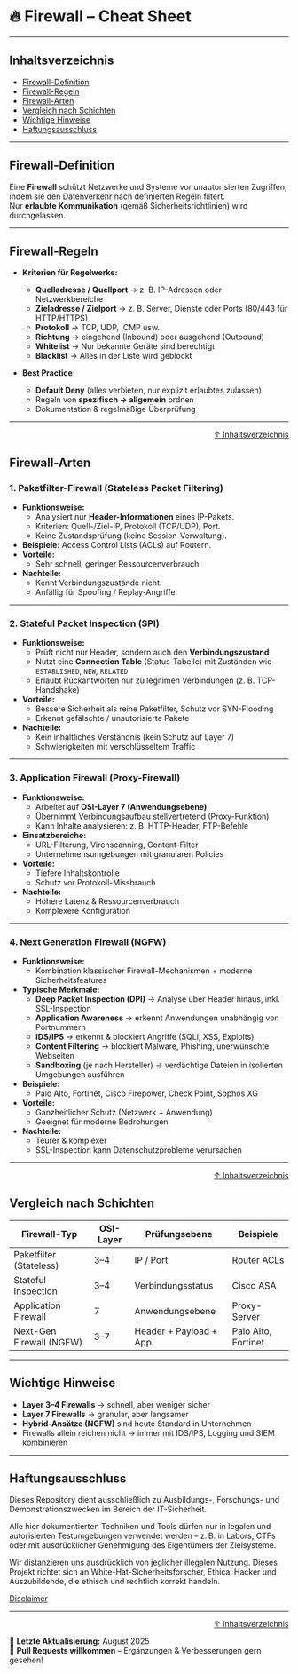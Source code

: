 # 🔥 Firewall – Cheat Sheet

---

## Inhaltsverzeichnis

- [Firewall-Definition](#firewall-definition)
- [Firewall-Regeln](#firewall-regeln)
- [Firewall-Arten](#firewall-arten)
- [Vergleich nach Schichten](#vergleich-nach-schichten)
- [Wichtige Hinweise](#wichtige-hinweise)
- [Haftungsausschluss](#haftungsausschluss)

---

## Firewall-Definition
Eine **Firewall** schützt Netzwerke und Systeme vor unautorisierten Zugriffen, indem sie den Datenverkehr nach definierten Regeln filtert.  
Nur **erlaubte Kommunikation** (gemäß Sicherheitsrichtlinien) wird durchgelassen.

---

## Firewall-Regeln

- **Kriterien für Regelwerke:**
  - **Quelladresse / Quellport** -> z. B. IP-Adressen oder Netzwerkbereiche  
  - **Zieladresse / Zielport** -> z. B. Server, Dienste oder Ports (80/443 für HTTP/HTTPS)  
  - **Protokoll** -> TCP, UDP, ICMP usw.  
  - **Richtung** -> eingehend (Inbound) oder ausgehend (Outbound)
  - **Whitelist** -> Nur bekannte Geräte sind berechtigt
  - **Blacklist** -> Alles in der Liste wird geblockt

- **Best Practice:**  
  - **Default Deny** (alles verbieten, nur explizit erlaubtes zulassen)  
  - Regeln von **spezifisch -> allgemein** ordnen  
  - Dokumentation & regelmäßige Überprüfung  

---

<div align=right>

[↑ Inhaltsverzeichnis](#inhaltsverzeichnis)

</div>

## Firewall-Arten

### 1. Paketfilter-Firewall (Stateless Packet Filtering)
- **Funktionsweise:**
  - Analysiert nur **Header-Informationen** eines IP-Pakets.
  - Kriterien: Quell-/Ziel-IP, Protokoll (TCP/UDP), Port.
  - Keine Zustandsprüfung (keine Session-Verwaltung).
- **Beispiele:** Access Control Lists (ACLs) auf Routern.
- **Vorteile:** 
  - Sehr schnell, geringer Ressourcenverbrauch.
- **Nachteile:**
  - Kennt Verbindungszustände nicht.
  - Anfällig für Spoofing / Replay-Angriffe.

---

### 2. Stateful Packet Inspection (SPI)
- **Funktionsweise:**  
  - Prüft nicht nur Header, sondern auch den **Verbindungszustand**  
  - Nutzt eine **Connection Table** (Status-Tabelle) mit Zuständen wie `ESTABLISHED`, `NEW`, `RELATED`  
  - Erlaubt Rückantworten nur zu legitimen Verbindungen (z. B. TCP-Handshake)  
- **Vorteile:**
  - Bessere Sicherheit als reine Paketfilter, Schutz vor SYN-Flooding  
  - Erkennt gefälschte / unautorisierte Pakete  
- **Nachteile:**
  - Kein inhaltliches Verständnis (kein Schutz auf Layer 7)  
  - Schwierigkeiten mit verschlüsseltem Traffic  

---

### 3. Application Firewall (Proxy-Firewall)
- **Funktionsweise:**
  - Arbeitet auf **OSI-Layer 7 (Anwendungsebene)**  
  - Übernimmt Verbindungsaufbau stellvertretend (Proxy-Funktion)  
  - Kann Inhalte analysieren: z. B. HTTP-Header, FTP-Befehle  
- **Einsatzbereiche:**
  - URL-Filterung, Virenscanning, Content-Filter  
  - Unternehmensumgebungen mit granularen Policies  
- **Vorteile:**
  - Tiefere Inhaltskontrolle  
  - Schutz vor Protokoll-Missbrauch  
- **Nachteile:**
  - Höhere Latenz & Ressourcenverbrauch  
  - Komplexere Konfiguration  

---

### 4. Next Generation Firewall (NGFW)
- **Funktionsweise:**  
  - Kombination klassischer Firewall-Mechanismen + moderne Sicherheitsfeatures  
- **Typische Merkmale:**  
  - **Deep Packet Inspection (DPI)** -> Analyse über Header hinaus, inkl. SSL-Inspection  
  - **Application Awareness** -> erkennt Anwendungen unabhängig von Portnummern  
  - **IDS/IPS** -> erkennt & blockiert Angriffe (SQLi, XSS, Exploits)  
  - **Content Filtering** -> blockiert Malware, Phishing, unerwünschte Webseiten  
  - **Sandboxing** (je nach Hersteller) -> verdächtige Dateien in isolierten Umgebungen ausführen  
- **Beispiele:**  
  - Palo Alto, Fortinet, Cisco Firepower, Check Point, Sophos XG  
- **Vorteile:**  
  - Ganzheitlicher Schutz (Netzwerk + Anwendung)  
  - Geeignet für moderne Bedrohungen  
- **Nachteile:** 
  - Teurer & komplexer  
  - SSL-Inspection kann Datenschutzprobleme verursachen  

---

<div align=right>

[↑ Inhaltsverzeichnis](#inhaltsverzeichnis)

</div>

## Vergleich nach Schichten

| Firewall-Typ             | OSI-Layer | Prüfungsebene | Beispiele |
|---------------------------|-----------|---------------|-----------|
| Paketfilter (Stateless)   | 3–4       | IP / Port     | Router ACLs |
| Stateful Inspection       | 3–4       | Verbindungsstatus | Cisco ASA |
| Application Firewall      | 7         | Anwendungsebene | Proxy-Server |
| Next-Gen Firewall (NGFW)  | 3–7       | Header + Payload + App | Palo Alto, Fortinet |

---

## Wichtige Hinweise
- **Layer 3–4 Firewalls** -> schnell, aber weniger sicher  
- **Layer 7 Firewalls** -> granular, aber langsamer  
- **Hybrid-Ansätze (NGFW)** sind heute Standard in Unternehmen  
- Firewalls allein reichen nicht -> immer mit IDS/IPS, Logging und SIEM kombinieren  

---

## Haftungsausschluss

Dieses Repository dient ausschließlich zu Ausbildungs-, Forschungs- und Demonstrationszwecken im Bereich der IT-Sicherheit.

Alle hier dokumentierten Techniken und Tools dürfen nur in legalen und autorisierten Testumgebungen verwendet werden – z. B. in Labors, CTFs oder mit ausdrücklicher Genehmigung des Eigentümers der Zielsysteme.

Wir distanzieren uns ausdrücklich von jeglicher illegalen Nutzung.
Dieses Projekt richtet sich an White-Hat-Sicherheitsforscher, Ethical Hacker und Auszubildende, die ethisch und rechtlich korrekt handeln.

[Disclaimer](/00-disclaimer/disclaimer.md)

--- 

<div align=right>

[↑ Inhaltsverzeichnis](#inhaltsverzeichnis)

</div>

📅 **Letzte Aktualisierung:** August 2025  
🤝 **Pull Requests willkommen** – Ergänzungen & Verbesserungen gern gesehen!  

